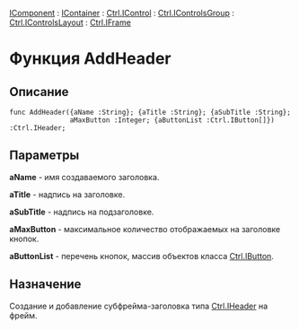 ﻿---
Link: .Ctrl.IFrame.@AddHeader
---

[IComponent](topic:Com.Custom.ComClasses.IComponent.Default) :
[IContainer](topic:Com.Custom.ComClasses.IContainer.Default) :
[Ctrl.IControl](topic:Com.Custom.ComClasses.Ctrl.IControl.Default) :
[Ctrl.IControlsGroup](topic:Com.Custom.ComClasses.Ctrl.IControlsGroup.Default) :
[Ctrl.IControlsLayout](topic:Com.Custom.ComClasses.Ctrl.IControlsLayout.Default) :
[Ctrl.IFrame](Default)

# Функция AddHeader

## Описание

    func AddHeader({aName :String}; {aTitle :String}; {aSubTitle :String};
                   aMaxButton :Integer; {aButtonList :Ctrl.IButton[]}) :Ctrl.IHeader;

## Параметры

**aName** - имя создаваемого заголовка.

**aTitle** - надпись на заголовке.

**aSubTitle** - надпись на подзаголовке.

**aMaxButton** - максимальное количество отображаемых на заголовке кнопок.

**aButtonList** - перечень кнопок, массив объектов класса [Ctrl.IButton](topic:.Custom.ComClasses.Ctrl.IButton.Default).

## Назначение

Создание и добавление субфрейма-заголовка типа [Ctrl.IHeader](topic:.Custom.ComClasses.Ctrl.IHeader.Default)
на фрейм.